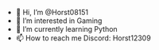 - 👋 Hi, I’m @Horst08151
- 👀 I’m interested in Gaming
- 🌱 I’m currently learning Python
- 📫 How to reach me Discord: Horst12309
